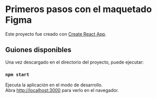 # Primeros pasos con el maquetado Figma

Este proyecto fue creado con [Create React App](https://github.com/Baltazartygweb/challenge).

## Guiones disponibles

Una vez descargado en el directorio del proyecto, puede ejecutar:

### `npm start`

Ejecuta la aplicación en el modo de desarrollo.\
Abra [http://localhost:3000](http://localhost:3000) para verlo en el navegador.



